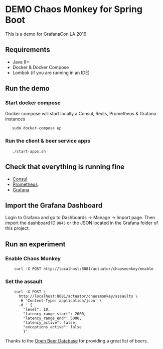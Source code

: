 # DEMO Chaos Monkey for Spring Boot

This is a demo for GrafanaCon LA 2019 

## Requirements
* Java 8+
* Docker & Docker Compose
* Lombok (if you are running in an IDE)

## Run the demo 

### Start docker compose

Docker compose will start locally a Consul, Redis, Prometheus & Grafana instances

```
   sudo docker-compose up
``` 

### Run the client & beer service apps
```
   ./start-apps.sh
``` 

## Check that everything is running fine
* [Consul](http://localhost:8500/ui)
* [Prometheus](http://localhost:9090/service-discovery)
* [Grafana](http://localhost:3000)

## Import the Grafana Dashboard
Login to Grafana and go to Dashboards -> Manage -> Import page. Then import the dashboard ID `9845` or the JSON located in the Grafana folder of this project.


## Run an experiment

### Enable Chaos Monkey
```
    curl -X POST http://localhost:8081/actuator/chaosmonkey/enable
```

### Set the assault
```
    curl -X POST \
      http://localhost:8081/actuator/chaosmonkey/assaults \
      -H 'Content-Type: application/json' \
      -d ' {
        "level": 10,
        "latency_range_start": 2000,
        "latency_range_end": 5000,
        "latency_active": false,
        "exceptions_active": false
        }'
```


Thanks to the [Open Beer Database](https://data.opendatasoft.com/explore/dataset/open-beer-database%40public-us/table/) for providing a great list of beers.  
